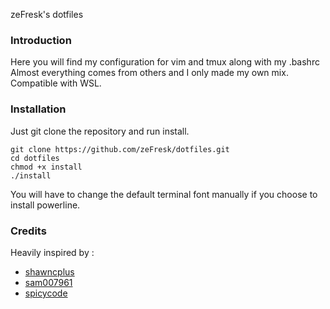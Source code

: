 zeFresk's dotfiles

### Introduction
Here you will find my configuration for vim and tmux along with my .bashrc
Almost everything comes from others and I only made my own mix.
Compatible with WSL.

### Installation
Just git clone the repository and run install.

```
git clone https://github.com/zeFresk/dotfiles.git
cd dotfiles
chmod +x install
./install
```

You will have to change the default terminal font manually if you choose to install powerline.

### Credits
Heavily inspired by :
* [shawncplus](https://github.com/shawncplus)
* [sam007961](https://github.com/sam007961)
* [spicycode](https://gist.github.com/spicycode)
